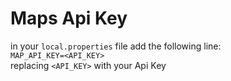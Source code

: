 # Maps Api Key
in your `local.properties` file add the following line:
<br>
`
MAP_API_KEY=<API_KEY>
`
<br>
replacing `<API_KEY>` with your Api Key